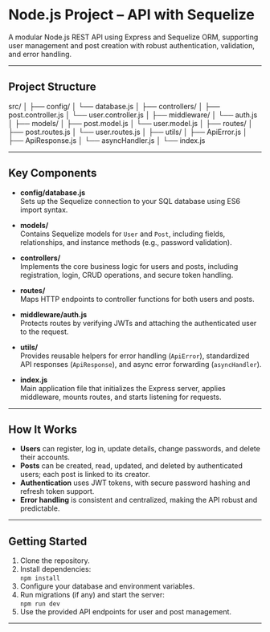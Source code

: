 # Node.js Project – API with Sequelize

A modular Node.js REST API using Express and Sequelize ORM, supporting user management and post creation with robust authentication, validation, and error handling.

---

## **Project Structure**
src/
│
├── config/
│   └── database.js
│
├── controllers/
│   ├── post.controller.js
│   └── user.controller.js
│
├── middleware/
│   └── auth.js
│
├── models/
│   ├── post.model.js
│   └── user.model.js
│
├── routes/
│   ├── post.routes.js
│   └── user.routes.js
│
├── utils/
│   ├── ApiError.js
│   ├── ApiResponse.js
│   └── asyncHandler.js
│
└── index.js

---

## **Key Components**

- **config/database.js**  
  Sets up the Sequelize connection to your SQL database using ES6 import syntax.

- **models/**  
  Contains Sequelize models for `User` and `Post`, including fields, relationships, and instance methods (e.g., password validation).

- **controllers/**  
  Implements the core business logic for users and posts, including registration, login, CRUD operations, and secure token handling.

- **routes/**  
  Maps HTTP endpoints to controller functions for both users and posts.

- **middleware/auth.js**  
  Protects routes by verifying JWTs and attaching the authenticated user to the request.

- **utils/**  
  Provides reusable helpers for error handling (`ApiError`), standardized API responses (`ApiResponse`), and async error forwarding (`asyncHandler`).

- **index.js**  
  Main application file that initializes the Express server, applies middleware, mounts routes, and starts listening for requests.

---

## **How It Works**

- **Users** can register, log in, update details, change passwords, and delete their accounts.
- **Posts** can be created, read, updated, and deleted by authenticated users; each post is linked to its creator.
- **Authentication** uses JWT tokens, with secure password hashing and refresh token support.
- **Error handling** is consistent and centralized, making the API robust and predictable.

---

## **Getting Started**

1. Clone the repository.
2. Install dependencies:  
   `npm install`
3. Configure your database and environment variables.
4. Run migrations (if any) and start the server:  
   `npm run dev`
5. Use the provided API endpoints for user and post management.

---

